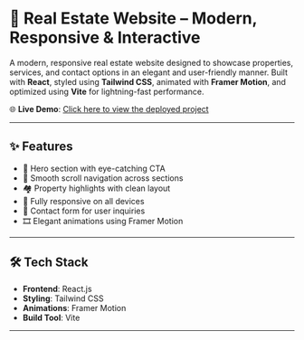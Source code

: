 # 🏡 Real Estate Website – Modern, Responsive & Interactive

A modern, responsive real estate website designed to showcase properties, services, and contact options in an elegant and user-friendly manner. Built with **React**, styled using **Tailwind CSS**, animated with **Framer Motion**, and optimized using **Vite** for lightning-fast performance.

🌐 **Live Demo**: [Click here to view the deployed project](https://trustbrick.netlify.app/)

---

## ✨ Features

- 🎯 Hero section with eye-catching CTA
- 🔄 Smooth scroll navigation across sections
- 🏘️ Property highlights with clean layout
- 📱 Fully responsive on all devices
- 📩 Contact form for user inquiries
- 🎞️ Elegant animations using Framer Motion

---

## 🛠 Tech Stack

- **Frontend**: React.js
- **Styling**: Tailwind CSS
- **Animations**: Framer Motion
- **Build Tool**: Vite

---

